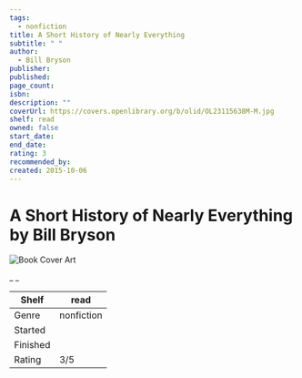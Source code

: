 ```yaml
---
tags:
  - nonfiction
title: A Short History of Nearly Everything
subtitle: " "
author:
  - Bill Bryson
publisher:
published:
page_count:
isbn:
description: ""
coverUrl: https://covers.openlibrary.org/b/olid/OL23115638M-M.jpg
shelf: read
owned: false
start_date:
end_date:
rating: 3
recommended_by:
created: 2015-10-06
---
```


# A Short History of Nearly Everything by Bill Bryson

![Book Cover Art](https://covers.openlibrary.org/b/olid/OL23115638M-M.jpg)

_ _

| Shelf | read |
| --- | --- |
| Genre | nonfiction |
| Started |  |
| Finished |  |
| Rating | 3/5 |

